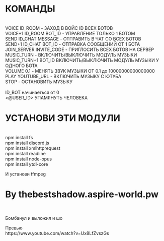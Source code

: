 <h1>КОМАНДЫ</h1><br/>
VOICE ID_ROOM - ЗАХОД В ВОЙС ID ВСЕХ БОТОВ <br/>
VOICE+1 ID_ROOM BOT_ID - УПРАВЛЕНИЕ ТОЛЬКО 1 БОТОМ<br/>
SEND ID_CHAT MESSAGE - ОТПРАВИТЬ В ЧАТ СО ВСЕХ БОТОВ<br/>
SEND+1 ID_CHAT BOT_ID - ОТПРАВКА СООБЩЕНИЙ ОТ 1 БОТА<br/>
JOIN_SERVER INVITE_CODE - ПРИГЛОСИТЬ ВСЕХ БОТОВ НА СЕРВЕР<br/>
MUSIC_TURN - ВКЛЮЧИТЬ/ВЫКЛЮЧИТЬ МОДУЛЬ МУЗЫКИ<br/>
MUSIC_TURN+1 BOT_ID ВКЛЮЧИТЬ/ВЫКЛЮЧИТЬ МОДУЛЬ МУЗЫКИ У ОДНОГО БОТА<br/>
VOLUME 0.1 - МЕНЯТЬ ЗВУК МУЗЫКИ ОТ 0.1 до 10000000000000000<br/>
PLAY YOUTUBE_URL - ВКЛЮЧИТЬ МУЗЫКУ С ЮТУБА<br/>
STOP - ОСТАНОВИТЬ МУЗЫКУ<br/>
<h1ПРОЧАЯ_ХУЙНЯ</h1><br/>
ID_BOT начинаеться от 0<br/>
<@USER_ID> УПАМЯНУТЬ ЧЕЛОВЕКА<br/>

<h1>УСТАНОВИ ЭТИ МОДУЛИ</h1><br/>
npm install fs<br/>
npm install discord.js<br/>
npm install xmlhttprequest<br/>
npm install readline<br/>
npm install node-opus<br/>
npm install ytdl-core<br/>

И установи ffmpeg<br/>
<h1>By thebestshadow.aspire-world.pw</h1><br/>


<p>Бомбанул и выложил и шо</p>
Превью<br/>
https://www.youtube.com/watch?v=Ux8LfZvszGs
